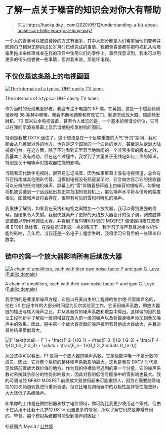 # 了解一点关于噪音的知识会对你大有帮助

> 原文:[https://hacka day . com/2020/05/12/understanding-a-bit-about-noise-can-help-you-go-a-long-way/](https://hackaday.com/2020/05/12/understanding-a-bit-about-noise-can-help-you-go-a-long-way/)

一个人的青春可以被浪费掉的方式有很多，其中大部分都是人们希望当他们变老并回顾自己相对无聊的成长岁月时已经完成的事情。我把青春浪费在把电视机从垃圾箱里拖出来修理或者在我的项目中使用它们的零件上。事后我意识到，我本可以用更多的街头信誉做一些事情，但对我来说，那是坏电视。

## 不仅仅是这条路上的电视画面

[![The internals of a typical UHF cavity TV tuner.](../Images/92621971cf47bdf11c0a7161e0617997.png)](https://hackaday.com/wp-content/uploads/2016/07/mechanical-tv-tuner.jpg)

The internals of a typical UHF cavity TV tuner.

作为当时的无线电爱好者，我会专注于电路的 RF 端。在英国，这是一个超高频调谐器和 36 兆赫中频带。我会不断地调整和修改它们，制造天线放大器、超高频发射机、70 厘米业余电视设备，甚至令人难忘的是，一个基本的频谱分析仪，它可以在我的示波器屏幕上显示当地电视发射机的图形。

特别是我被 DXTV 迷住了，这个想法是在一个足够重要的大气“升力”期间，我可能会从几英里以外的地方，也许是这个国家的一个遥远的地方，甚至是从欧洲大陆捕捉电台。在这方面，除了不时看到诺里奇当地新闻的一个非常多雪的版本之外，我基本上没有成功，但在这个过程中，我学到了大量关于无线电如何工作的知识，特别是关于电噪声对接收器性能的影响。

当观看现代数字电视时，很容易忘记噪音，因为如果屏幕上没有电视频道，总会有节目指南或其他图形代替。当模拟电视没有频道显示时，它会向你显示它的接收器可以分辨的任何随机噪声，屏幕上的“雪”伴随着扬声器上白噪音的嗖嗖声。如果电视机被调谐到一个远远超出其正常范围的发射机上，那么噪声水平将与信号的幅度相似，图像和声音将会存在，但带有可见的雪和可听见的噪声。

我很快了解到，如果我在天线和电视之间增加一个放大器，我可以得到更强的信号，但结果令人失望。我很快就离开了更好的天线放大器设计的兔子洞，调整腔体调谐器以制作可调放大器，并看到了当时特别珍贵的 MOSFET 调谐器捐赠其双栅极 BF981 晶体管。在没有意识到这一点的情况下，我学习了噪声及其对接收机性能的影响，几年后，当我还是一名电子工程学生时，我将学习它背后的一些理论和数学。

## 链中的第一个放大器影响所有后续放大器

[![A chain of amplifiers, each with their own noise factor F and gain G. Leyo (Public domain)](../Images/8fd6f48bb32f90408c6e289acc1bb2bd.png)](https://hackaday.com/wp-content/uploads/2020/04/Frijs-Kette.svg_-1.png)

A chain of amplifiers, each with their own noise factor F and gain G. Leyo ([Public domain](https://en.wikipedia.org/wiki/File:Frijs-Kette.svg))

我学到的是弗里斯噪声方程，它是以丹麦出生的工程师哈拉尔德·弗里斯命名的，他在 20 世纪中叶的大部分时间里为贝尔实验室工作。它采用噪声系数，即放大器链的输出与输入噪声之比，并从各器件的噪声系数和增益中得出。这样做的目的是让工程师新手了解每一级的增益在放大前一级的噪声以及将自身噪声添加到叠加噪声中的效果。因此，链中第一个放大器贡献的噪声被所有其他放大器放大，并且对最终结果贡献最大。

![F_\text{total} = F_1 + \frac{F_2-1}{G_1} + \frac{F_3-1}{G_1 G_2} + \frac{F_4-1}{G_1 G_2 G_3} + \cdots + \frac{F_n - 1}{G_1 G_2 \cdots G_{n-1}}](../Images/9782a5c7233bd81cd006fc4c86ea79ec.png)

从公式中可以看出，F1 是第一个放大器的噪声系数，它是级数中唯一不是分数的成员。因此，它对整个系统的整体噪声系数影响最大，这也是我在 DXTV 时代发现优质前置放大器价值的地方。作为我的停播信号遇到的第一个分量，它的噪声系数对系统其余部分的性能影响最大，因此对我的低信号图像中的雪影响也最大。我的可调谐腔 BF981 MOSFET 前置放大器使用起来可能很烦人，因为它需要随着电视的每次频道转换进行重新调谐，但它比电视调谐器中的双极性晶体管性能更好，大大降低了系统噪声。

如果你的工作是在微控制器和数字电路领域，你可能比我更少使用这个等式，但由于它适用于比我十几岁的 DXTV 设置更多的情况，所以了解它仍然是非常有用的。毕竟，每个模拟系统都可能受到噪声的困扰！

标题图片:Mysid / [公共域](https://commons.wikimedia.org/wiki/File:TV_noise.jpg)